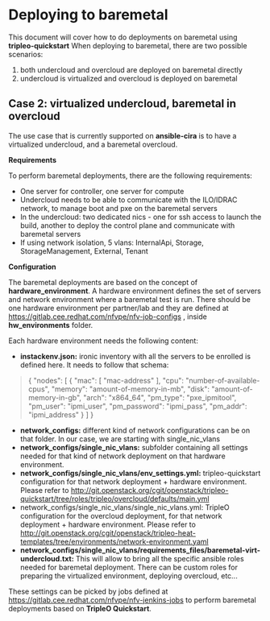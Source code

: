 Deploying to baremetal
====================

This document will cover how to do deployments on baremetal using **tripleo-quickstart**
When deploying to baremetal, there are two possible scenarios:

 1. both undercloud and overcloud are deployed on baremetal directly
 2. undercloud is virtualized and overcloud is deployed on baremetal

Case 2: virtualized undercloud, baremetal in overcloud
------------------------------------------------------------------------
The use case that is currently supported on **ansible-cira** is to have a virtualized undercloud, and a baremetal overcloud.

**Requirements**

To perform baremetal deployments, there are the following requirements:
 - One server for controller, one server for compute
 - Undercloud needs to be able to communicate with the ILO/IDRAC network, to manage boot and pxe on the baremetal servers
 - In the undercloud: two dedicated nics - one for ssh access to launch the build, another to deploy the control plane and communicate with baremetal servers
 - If using network isolation, 5 vlans: InternalApi, Storage, StorageManagement, External, Tenant
 
**Configuration**

The baremetal deployments are based on the concept of **hardware_environment**. A hardware environment defines the set of servers and network environment where a baremetal test is run.
There should be one hardware environment per partner/lab and they are defined at https://gitlab.cee.redhat.com/nfvpe/nfv-job-configs , inside **hw_environments** folder.

Each hardware environment needs the following content:

 - **instackenv.json:** ironic inventory with all the servers to be enrolled is defined here. It needs to follow that schema:

> {
>     "nodes": [
>         {
>             "mac": [
>                 "mac-address"
>             ],
>             "cpu": "number-of-available-cpus",
>             "memory": "amount-of-memory-in-mb",
>             "disk": "amount-of-memory-in-gb",
>             "arch": "x864_64",
>             "pm_type": "pxe_ipmitool",
>             "pm_user": "ipmi_user",
>             "pm_password": "ipmi_pass",
>             "pm_addr": "ipmi_address"
>         }
>     ]
> }

 - **network_configs:** different kind of network configurations can be on that folder. In our case, we are starting with single_nic_vlans
 - **network_configs/single_nic_vlans:** subfolder containing all settings needed for that kind of network deployment on that hardware environment.
 - **network_configs/single_nic_vlans/env_settings.yml:** tripleo-quickstart configuration for that network deployment + hardware environment. Please refer to http://git.openstack.org/cgit/openstack/tripleo-quickstart/tree/roles/tripleo/overcloud/defaults/main.yml
 - network_configs/single_nic_vlans/single_nic_vlans.yml: TripleO configuration for the overcloud deployment, for that network deployment + hardware environment. Please refer to http://git.openstack.org/cgit/openstack/tripleo-heat-templates/tree/environments/network-environment.yaml
 - **network_configs/single_nic_vlans/requirements_files/baremetal-virt-undercloud.txt:** This will allow to bring all the specific ansible roles needed for baremetal deployment. There can be custom roles for preparing the virtualized environment, deploying overcloud, etc...

These settings can be picked by jobs defined at https://gitlab.cee.redhat.com/nfvpe/nfv-jenkins-jobs to perform baremetal deployments based on **TripleO Quickstart**.
